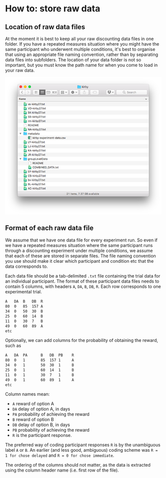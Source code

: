 # How to: store raw data

## Location of raw data files
At the moment it is best to keep all your raw discounting data files in one folder. If you have a repeated measures situation where you might have the same participant who underwent multiple conditions, it's best to organise that using an appropriate file naming convention, rather than by separating data files into subfolders. The location of your data folder is not so important, but you must know the path name for when you come to load in your raw data.

![raw data example image](data_files_kirby_example.png)

## Format of each raw data file
We assume that we have one data file for every experiment run. So even if we have a repeated measures situation where the same participant runs through a discounting experiment under multiple conditions, we assume that each of these are stored in separate files. The file naming convention you use should make it clear which participant and condition etc that the data corresponds to.

Each data file should be a tab-delimited `.txt` file containing the trial data for an individual participant. The format of these participant data files needs to contain 5 columns, with headers `A`, `DA`, `B`, `DB`, `R`. Each row corresponds to one experimental trial.

    A	DA	B	DB	R
    80	0	85	157	A
    34	0	50	30	B
    25	0	60	14	B
    11	0	30	7	B
    49	0	60	89	A
    etc

Optionally, we can add columns for the probability of obtaining the reward, such as

    A	DA	PA      B	DB	PB    R
    80	0	1       85	157	1     A
    34	0	1       50	30	1     B
    25	0	1       60	14	1     B
    11	0	1       30	7	1     B
    49	0	1       60	89	1     A
    etc

Column names mean:
- `A` reward of option A
- `DA` delay of option A, in days
- `PA` probability of achieving the reward
- `B` reward of option B
- `DB` delay of option B, in days
- `PB` probability of achieving the reward
- `R` is the participant response.

The preferred way of coding participant responses `R` is by the unambiguous label `A` or `B`. An earlier (and less good, ambiguous) coding scheme was `R = 1 for chose delayed` and `R = 0 for chose immediate`.

The ordering of the columns should not matter, as the data is extracted using the column header name (i.e. first row of the file).
